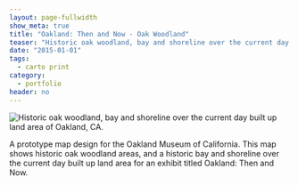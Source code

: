 ```yaml
---
layout: page-fullwidth
show_meta: true
title: "Oakland: Then and Now - Oak Woodland"
teaser: "Historic oak woodland, bay and shoreline over the current day built up land area of Oakland, CA."
date: "2015-01-01"
tags:
  - carto print 
category:
  - portfolio
header: no
---
```


![Historic oak woodland, bay and shoreline over the current day built up land area of Oakland, CA.]()

A prototype map design for the Oakland Museum of California. This map shows historic oak woodland areas, and a historic bay and shoreline over the current day built up land area for an exhibit titled Oakland: Then and Now.